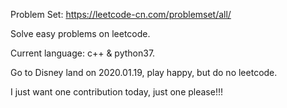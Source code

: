Problem Set: https://leetcode-cn.com/problemset/all/

Solve easy problems on leetcode.

Current language: c++ & python37.

Go to Disney land on 2020.01.19, play happy, but do no leetcode.

I just want one contribution today, just one please!!!
